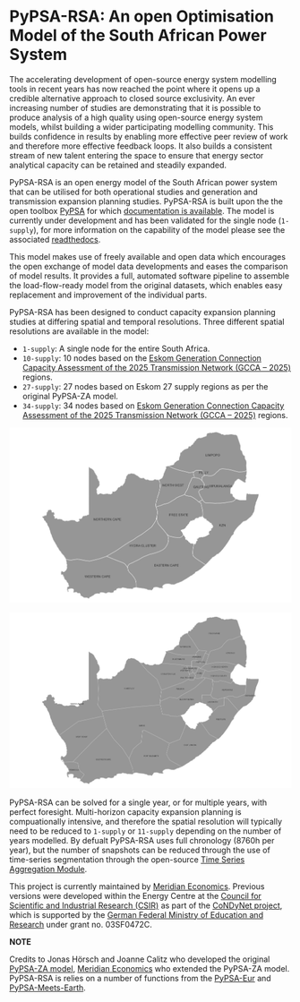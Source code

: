 # PyPSA-RSA: An open Optimisation Model of the South African Power System
The accelerating development of open-source energy system modelling tools in recent years has now reached the point where it opens up a credible alternative approach to closed source exclusivity. An ever increasing number of studies are demonstrating that it is possible to produce analysis of a high quality using open-source energy system models, whilst building a wider participating modelling community. This builds confidence in results by enabling more effective peer review of work and therefore more effective feedback loops. It also builds a consistent stream of new talent entering the space to ensure that energy sector analytical capacity can be retained and steadily expanded.

PyPSA-RSA is an open energy model of the South African power system that can be utilised for both operational studies and generation and transmission expansion planning studies. PyPSA-RSA is built upon the the open toolbox [PyPSA](https://pypsa.org/) for which [documentation is available](https://pypsa.readthedocs.io/en/latest/index.html). The model is currently under development and has been validated for the single node (`1-supply`), for more information on the capability of the model please see the associated [readthedocs](https://pypsa-za.readthedocs.io/en/latest/). 

This model makes use of freely available and open data which encourages the open exchange of model data developments and eases the comparison of model results. It provides a full, automated software pipeline to assemble the load-flow-ready model from the original datasets, which enables easy replacement and improvement of the individual parts.

PyPSA-RSA has been designed to conduct capacity expansion planning studies at differing spatial and temporal resolutions. 
Three different spatial resolutions are available in the model:

- ``1-supply``: A single node for the entire South Africa.
- ``10-supply``: 10 nodes based on the [Eskom Generation Connection Capacity Assessment of the 2025 Transmission Network (GCCA – 2025)](https://www.eskom.co.za/eskom-divisions/tx/gcca/) regions.
- ``27-supply``: 27 nodes based on Eskom 27 supply regions as per the original PyPSA-ZA model.
- ``34-supply``: 34 nodes based on [Eskom Generation Connection Capacity Assessment of the 2025 Transmission Network (GCCA – 2025)](https://www.eskom.co.za/eskom-divisions/tx/gcca/) regions.
  
![11-supply](docs/img/11-supply.png)

![27-supply](docs/img/27-supply.png)

PyPSA-RSA can be solved for a single year, or for multiple years, with perfect foresight.
Multi-horizon capacity expansion planning is compuationally intensive, and therefore 
the spatial resolution will typically need to be reduced to ``1-supply`` or ``11-supply``
depending on the number of years modelled. By defualt PyPSA-RSA uses full chronology
(8760h per year), but the number of snapshots can be reduced through the use of time-series 
segmentation through the open-source [Time Series Aggregation Module]( https://github.com/FZJ-IEK3-VSA/tsam/). 

This project is currently maintained by [Meridian Economics]( https://meridianeconomics.co.za/). Previous versions were developed within the Energy Centre 
at the [Council for Scientific and Industrial Research (CSIR)](https://www.csir.co.za/) as part of the [CoNDyNet project](https://fias.institute/en/projects/condynet/), which is supported by the 
[German Federal Ministry of Education and Research](https://www.bmbf.de/bmbf/en/home/home_node.html) under grant no. 03SF0472C. 




**NOTE**
   
  Credits to Jonas Hörsch and Joanne Calitz who developed the original [PyPSA-ZA model](https://arxiv.org/pdf/1710.11199.pdf), 
  [Meridian Economics](http://meridianeconomics.co.za) who extended the PyPSA-ZA model.
  PyPSA-RSA is relies on a number of functions from the [PyPSA-Eur](https://github.com/PyPSA/pypsa-eur) and [PyPSA-Meets-Earth](https://github.com/pypsa-meets-earth/pypsa-earth).


<!---
## Instructions

To build and solve the model, a computer with about 20GB of memory with a strong
interior-point solver supported by the modelling library
[PYOMO](https://github.com/Pyomo/pyomo) like Gurobi or CPLEX are required.

We recommend as preparatory steps (the path before the `%` sign denotes the
directory in which the commands following the `%` should be entered):

1. cloning the repository using `git` (**to a directory without any spaces in the path**)
   ```shell
   /some/other/path % cd /some/path/without/spaces
   /some/path/without/spaces % git clone https://github.com/FRESNA/pypsa-za.git
   ```

2. installing the necessary python dependencies using conda (from within the `pypsa-za` directory)
   ```shell
   .../pypsa-za % conda env create -f environment.yaml
   .../pypsa-za % source activate pypsa-za  # or conda activate pypsa-za on windows
   ```

3. getting the separate [data bundle](https://vfs.fias.science/d/f204668ef2/files/?p=/pypsa-za-bundle.7z&dl=1) (see also [Data dependencies] below) and unpacking it in `data`
   ```shell
   .../data % wget "https://vfs.fias.science/d/f204668ef2/files/?dl=1&p=/pypsa-za-bundle.7z"
   .../data % 7z x pypsa-za-bundle.7z
   ```

All results and scenario comparisons are reproduced using the workflow
management system `snakemake`
```shell
.../pypsa-za % snakemake
[... will take about a week on a recent computer with all scenarios ...]
```

`snakemake` will first compute several intermediate data files in the directory
`resources`, then prepare unsolved networks in `networks`, solve them and save
the resulting networks in `results/version-0.x/networks` and finally render the
main plots into `results/version-0.5/plots`.

Instead of computing all scenarios (defined by the product of all wildcards in
the `scenario` config section), `snakemake` also allows to compute only a
specific scenario like `csir-aggressive_redz_E_LC`:
```shell
.../pypsa-za % snakemake results/version-0.5/plots/network_csir-aggressive_redz_E_LC_p_nom
```
--->
